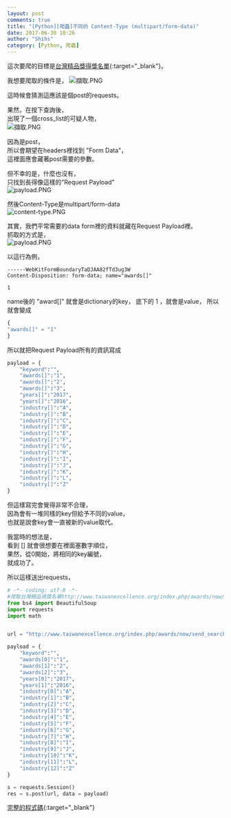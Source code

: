 ```yaml
---
layout: post
comments: true
title: "[Python][爬蟲]不同的 Content-Type (multipart/form-data)"
date: 2017-06-30 10:26
author: "Shihs"
category: [Python, 爬蟲]
---
```


這次要爬的目標是[台灣精品獎得獎名單](http://www.taiwanexcellence.org/index.php/awards/now/cross/1){:target="_blank"}。<br>

我想要爬取的條件是，
![擷取.PNG](http://user-image.logdown.io/user/13067/blog/12306/post/1985162/Hpw8hdtgR2y2Yr1gIYln_%E6%93%B7%E5%8F%96.PNG)

這時候會猜測這應該是個post的requests。

果然，在按下查詢後，<br>
出現了一個cross_list的可疑人物，<br>
![擷取.PNG](http://user-image.logdown.io/user/13067/blog/12306/post/1985162/iJbMP5kdRba31P5IoKG0_%E6%93%B7%E5%8F%96.PNG)

因為是post，<br>
所以會期望在headers裡找到 "Form Data"，<br>
這裡面應會藏著post需要的參數。<br>

但不幸的是，什麼也沒有，<br>
只找到長得像這樣的"Request Payload"<br>
![payload.PNG](http://user-image.logdown.io/user/13067/blog/12306/post/1985162/w5DjcxhTR0s2PKSNbQwQ_payload.PNG)

然後Content-Type是multipart/form-data<br>
![content-type.PNG](http://user-image.logdown.io/user/13067/blog/12306/post/1985162/SEe7tcApQfCSkEeYEgml_content-type.PNG)


其實，我們平常需要的data form裡的資料就藏在Request Payload裡。<br>
抓取的方式是，<br>
![payload.PNG](http://user-image.logdown.io/user/13067/blog/12306/post/1985162/w5DjcxhTR0s2PKSNbQwQ_payload.PNG)

以這行為例，
```
------WebKitFormBoundaryTaDJAA82fTd3ug3W
Content-Disposition: form-data; name="awards[]"

1
```
name後的 "award[]" 就會是dictionary的key，
底下的 1 ，就會是value，
所以就會變成
```python
{
"awards[]" = "1"
}
```

所以就把Request Payload所有的資訊寫成
```python
payload = {
	"keyword":"",
	"awards[]":"1",
	"awards[]":"2",
	"awards[]":"3",
	"years[]":"2017",
	"years[]":"2016",
	"industry[]":"A",
	"industry[]":"B",
	"industry[]":"C",
	"industry[]":"D",
	"industry[]":"E",
	"industry[]":"F",
	"industry[]":"G",
	"industry[]":"H",
	"industry[]":"I",
	"industry[]":"J",
	"industry[]":"K",
	"industry[]":"L",
	"industry[]":"Z"
}
```

但這樣寫完會覺得非常不合理，<br>
因為會有一堆同樣的key但給予不同的value，<br>
也就是說會key會一直被新的value取代。<br>

我當時的想法是，<br>
看到 [] 就會很想要在裡面塞數字順位，<br>
果然，從0開始，將相同的key編號，<br>
就成功了。<br>


所以這樣送出requests，
```python
# -*- coding: utf-8 -*-
#爬取台灣精品得獎名單http://www.taiwanexcellence.org/index.php/awards/now/cross_list/1/2017/2/1
from bs4 import BeautifulSoup
import requests
import math


url = "http://www.taiwanexcellence.org/index.php/awards/now/send_search/1/2017/2/1/cross_list"

payload = {
	"keyword":"",
	"awards[0]":"1",
	"awards[1]":"2",
	"awards[2]":"3",
	"years[0]":"2017",
	"years[1]":"2016",
	"industry[0]":"A",
	"industry[1]":"B",
	"industry[2]":"C",
	"industry[3]":"D",
	"industry[4]":"E",
	"industry[5]":"F",
	"industry[6]":"G",
	"industry[7]":"H",
	"industry[8]":"I",
	"industry[9]":"J",
	"industry[10]":"K",
	"industry[11]":"L",
	"industry[12]":"Z"
}

s = requests.Session()
res = s.post(url, data = payload)

```

[完整的程式碼](https://github.com/shihs/crawlers/blob/master/%E5%8F%B0%E7%81%A3%E7%B2%BE%E5%93%81%E7%8D%8E/taiwanexcellence.py){:target="_blank"}




